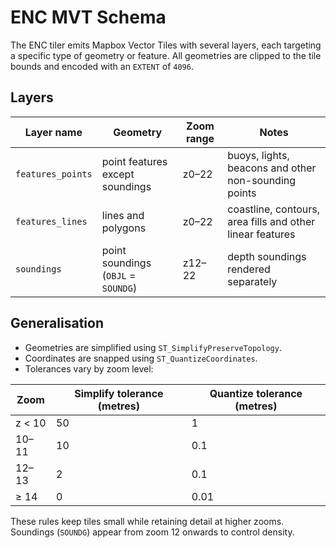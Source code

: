 # ENC MVT Schema

The ENC tiler emits Mapbox Vector Tiles with several layers, each targeting a
specific type of geometry or feature.  All geometries are clipped to the tile
bounds and encoded with an `EXTENT` of `4096`.

## Layers

| Layer name       | Geometry                | Zoom range | Notes |
|------------------|-------------------------|-----------|-------|
| `features_points`| point features except soundings | z0–22 | buoys, lights, beacons and other non-sounding points |
| `features_lines` | lines and polygons      | z0–22     | coastline, contours, area fills and other linear features |
| `soundings`      | point soundings (`OBJL` = `SOUNDG`) | z12–22 | depth soundings rendered separately |

## Generalisation

* Geometries are simplified using `ST_SimplifyPreserveTopology`.
* Coordinates are snapped using `ST_QuantizeCoordinates`.
* Tolerances vary by zoom level:

| Zoom | Simplify tolerance (metres) | Quantize tolerance (metres) |
|------|-----------------------------|-----------------------------|
| z < 10 | 50 | 1 |
| 10–11  | 10 | 0.1 |
| 12–13  | 2  | 0.1 |
| ≥ 14   | 0  | 0.01 |

These rules keep tiles small while retaining detail at higher zooms.  Soundings
(`SOUNDG`) appear from zoom 12 onwards to control density.
